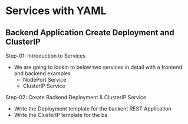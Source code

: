 # Services with YAML
## Backend Application Create Deployment and ClusterIP
Step-01: Introduction to Services
- We are going to lookin to below two services in detail with a frontend and backend examples
    - NodePort Service
    - ClusterIP Service

Step-02: Create Backend Deployment & ClusterIP Service
- Write the Deployment template for the backent REST Application 
- Write the ClusterIP template for the ba